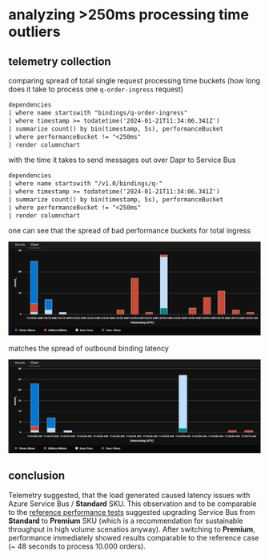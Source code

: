 # analyzing >250ms processing time outliers

## telemetry collection

comparing spread of total single request processing time buckets (how long does it take to process one `q-order-ingress` request)

```
dependencies
| where name startswith "bindings/q-order-ingress"
| where timestamp >= todatetime('2024-01-21T11:34:06.341Z')
| summarize count() by bin(timestamp, 5s), performanceBucket
| where performanceBucket != "<250ms"
| render columnchart
```

with the time it takes to send messages out over Dapr to Service Bus

```
dependencies
| where name startswith "/v1.0/bindings/q-"
| where timestamp >= todatetime('2024-01-21T11:34:06.341Z')
| summarize count() by bin(timestamp, 5s), performanceBucket
| where performanceBucket != "<250ms"
| render columnchart
```

one can see that the spread of bad performance buckets for total ingress

![q-order-ingress total latency](./screenshot_2024-01-21T16:13:13.png)

matches the spread of outbound binding latency

![q-order out latency](./screenshot_2024-01-21T16:13:48.png)

## conclusion

Telemetry suggested, that the load generated caused latency issues with Azure Service Bus / **Standard** SKU.
This observation and to be comparable to the [reference performance tests](https://github.com/KaiWalter/message-distribution) suggested upgrading Service Bus from **Standard** to **Premium** SKU (which is a recommendation for sustainable throughput in high volume scenatios anyway).
After switching to **Premium**, performance immediately showed results comparable to the reference case (~ 48 seconds to process 10.000 orders).
